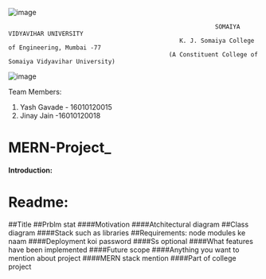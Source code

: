 
![image](https://user-images.githubusercontent.com/74112721/144545556-f1622854-5ddb-44c2-ae66-602c907b9289.png)

                                                              SOMAIYA VIDYAVIHAR UNIVERSITY         
                                                    K. J. Somaiya College of Engineering, Mumbai -77
                                                 (A Constituent College of Somaiya Vidyavihar University)


![image](https://user-images.githubusercontent.com/74112721/144545198-29fb944e-cc94-4bef-91aa-ff1ffbc8af90.png)






Team Members:


1. Yash Gavade  - 16010120015
2. Jinay Jain -16010120018




# MERN-Project_ 


####  Introduction: 


# Readme:

##Title
##Prblm stat
####Motivation
####Atchitectural diagram
##Class diagram
####Stack such as libraries
##Requirements: node modules ke naam 
####Deployment koi password
####Ss optional
####What features have been implemented 
####Future scope
####Anything you want to mention about project 
####MERN stack mention 
####Part of college project 
